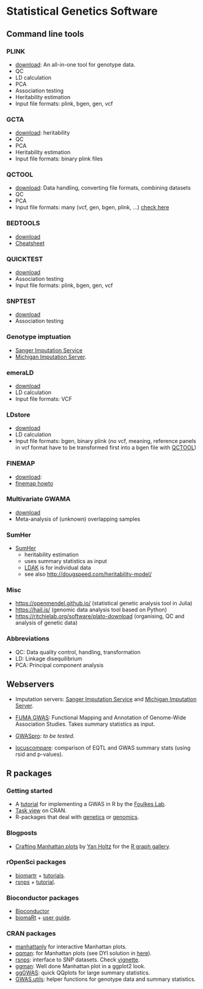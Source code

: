 
# Statistical Genetics Software


## Command line tools

### PLINK
- [download](https://www.cog-genomics.org/plink/2.0/): An all-in-one tool for genotype data. 
- QC
- LD calculation
- PCA
- Association testing
- Heritability estimation
- Input file formats: plink, bgen, gen, vcf
  
### GCTA
- [download](https://cnsgenomics.com/software/gcta/#Overview): heritability
- QC
- PCA
- Heritability estimation
- Input file formats: binary plink files
  
### QCTOOL
- [download](http://www.well.ox.ac.uk/~gav/qctool_v2/): Data handling, converting file formats, combining datasets
- QC
- PCA
- Input file formats: many (vcf, gen, bgen, plink, ...) [check here](http://www.well.ox.ac.uk/~gav/qctool/documentation/genotype_file_formats.html)
  
### BEDTOOLS
- [download](https://github.com/arq5x/bedtools2)
- [Cheatsheet](https://gist.github.com/ilevantis/6d6ecf8718a5803acff736c2dffc933e)
  
### QUICKTEST
- [download](https://wp.unil.ch/sgg/quicktest/)
- Association testing
- Input file formats: plink, bgen, gen, vcf

### SNPTEST
- [download](https://mathgen.stats.ox.ac.uk/genetics_software/snptest/snptest.html)
- Association testing
  
### Genotype imptuation
- [Sanger Imputation Service](https://imputation.sanger.ac.uk/)
- [Michigan Imputation Server](https://imputationserver.sph.umich.edu/index.html).

### emeraLD
- [download](https://github.com/statgen/emeraLD)
- LD calculation
- Input file formats: VCF
  
### LDstore
- [download](http://www.christianbenner.com/#ldstore)
- LD calculation
- Input file formats: bgen, binary plink (no vcf, meaning, reference panels in vcf format have to be transformed first into a bgen file with [QCTOOL](http://www.well.ox.ac.uk/~gav/qctool_v2/))

### FINEMAP
- [download](http://www.christianbenner.com/): 
- [finemap howto](https://sinarueeger.github.io/post/finemapping-howto/)

### Multivariate GWAMA
- [download](https://github.com/baselmans/multivariate_GWAMA)
- Meta-analysis of (unknown) overlapping samples

### SumHer
- [SumHer](http://dougspeed.com/sumher/)
  - heritability estimation
  - uses summary statistics as input
  - [LDAK](http://dougspeed.com/ldak/) is for individual data
  - see also http://dougspeed.com/heritability-model/

### Misc
- https://openmendel.github.io/ (statistical genetic analysis tool in Julia)
- https://hail.is/ (genomic data analysis tool based on Python)
- https://ritchielab.org/software/plato-download (organising, QC and analysis of genetic data)

### Abbreviations
- QC: Data quality control, handling, transformation
- LD: Linkage disequilibrium
- PCA: Principal component analysis

## Webservers

- Imputation servers: [Sanger Imputation Service](https://imputation.sanger.ac.uk/) and [Michigan Imputation Server](https://imputationserver.sph.umich.edu/index.html).

- [FUMA GWAS](http://fuma.ctglab.nl/): Functional Mapping and Annotation of Genome-Wide Association Studies. Takes summary statistics as input. 

- [GWASpro](https://bioinfo.noble.org/GWASPRO/): *to be tested*. 

- [locuscompare](http://locuscompare.com/): comparison of EQTL and GWAS summary stats (using rsid and p-values).

## R packages

### Getting started
- A [tutorial](http://www.stat-gen.org/tut/tut_intro.html) for implementing a GWAS in R by the [Foulkes Lab](http://www.stat-gen.org/about.html).
- [Task view](https://cran.r-project.org/web/views/Genetics.html) on CRAN.
- R-packages that deal with [genetics](https://rdrr.io/search?q=genetics) or [genomics](https://rdrr.io/search?q=genomics). 

### Blogposts

- [Crafting Manhattan plots](https://www.r-graph-gallery.com/wp-content/uploads/2018/02/Manhattan_plot_in_R.html) by [Yan Holtz](https://github.com/holtzy/) for the [R graph gallery](https://www.r-graph-gallery.com/). 


### rOpenSci packages
- [biomartr](https://github.com/ropensci/biomartr) + [tutorials](https://github.com/ropensci/biomartr#tutorials).
- [rsnps](https://github.com/ropensci/rsnps) + [tutorial](https://github.com/ropensci/rsnps/blob/master/vignettes/rsnps_vignette.Rmd).

### Bioconductor packages 
- [Bioconductor](https://www.bioconductor.org/packages/release/BiocViews.html#___Software)
- [biomaRt](https://bioconductor.org/packages/release/bioc/html/biomaRt.html) + [user guide](https://bioconductor.org/packages/release/bioc/vignettes/biomaRt/inst/doc/biomaRt.html).

### CRAN packages
- [manhattanly](https://moderndata.plot.ly/manhattanly-r-package-for-interactive-manhattan-plots/) for interactive Manhattan plots. 
- [qqman](https://cran.r-project.org/web/packages/qqman/index.html): for Manhattan plots (see DYI solution in [here](https://www.r-graph-gallery.com/wp-content/uploads/2018/02/Manhattan_plot_in_R.html)).
- [rsnps](https://cran.r-project.org/web/packages/rsnps/): interface to SNP datasets. Check [vignette](https://cran.r-project.org/web/packages/rsnps/vignettes/rsnps_vignette.html).
- [ggman](https://github.com/mkanai/ggman): Well done Manhattan plot in a ggplot2 look.
- [ggGWAS](https://github.com/sinarueeger/ggGWAS): quick QQplots for large summary statistics. 
- [GWAS.utils](https://github.com/sinarueeger/GWAS.utils): helper functions for genotype data and summary statistics.
